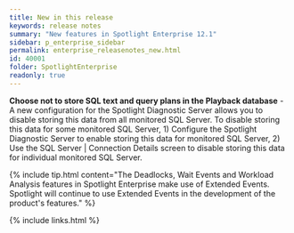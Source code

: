 ```yaml
---
title: New in this release
keywords: release notes
summary: "New features in Spotlight Enterprise 12.1"
sidebar: p_enterprise_sidebar
permalink: enterprise_releasenotes_new.html
id: 40001
folder: SpotlightEnterprise
readonly: true
---
```



**Choose not to store SQL text and query plans in the Playback database** - A new configuration for the Spotlight Diagnostic Server allows you to disable storing this data from all monitored SQL Server. To disable storing this data for some monitored SQL Server, 1) Configure the Spotlight Diagnostic Server to enable storing this data for monitored SQL Server, 2) Use the SQL Server \| Connection Details screen to disable storing this data for individual monitored SQL Server.  




{% include tip.html content="The Deadlocks, Wait Events and Workload Analysis features in Spotlight Enterprise make use of Extended Events. Spotlight will continue to use Extended Events in the development of the product's features." %}

{% include links.html %}

